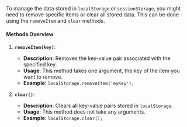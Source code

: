 <p>To manage the data stored in <code>localStorage</code> or <code>sessionStorage</code>, you might need to remove specific items or clear all stored data. This can be done using the&nbsp;<code>removeItem</code> and <code>clear</code> methods.</p>
<h4>Methods Overview</h4>
<ol>
<li>
<p><strong><code>removeItem(key)</code></strong>:</p>
<ul>
<li><strong>Description</strong>: Removes the key-value pair associated with the specified key.</li>
<li><strong>Usage</strong>: This method takes one argument, the key of the item you want to remove.</li>
<li><strong>Example</strong>: <code>localStorage.removeItem('myKey');</code></li>
</ul>
</li>
<li>
<p><strong><code>clear()</code></strong>:</p>
<ul>
<li><strong>Description</strong>: Clears all key-value pairs stored in <code>localStorage</code>.</li>
<li><strong>Usage</strong>: This method does not take any arguments.</li>
<li><strong>Example</strong>: <code>localStorage.clear();</code></li>
</ul>
</li>
</ol>